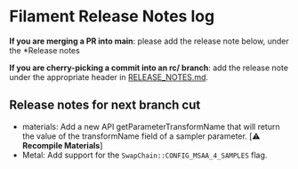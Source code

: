 # Filament Release Notes log

**If you are merging a PR into main**: please add the release note below, under the *Release notes

**If you are cherry-picking a commit into an rc/ branch**: add the release note under the
appropriate header in [RELEASE_NOTES.md](./RELEASE_NOTES.md).

## Release notes for next branch cut

- materials: Add a new API getParameterTransformName that will return the value of the transformName field of a sampler
parameter. [⚠️ **Recompile Materials**]
- Metal: Add support for the `SwapChain::CONFIG_MSAA_4_SAMPLES` flag.
